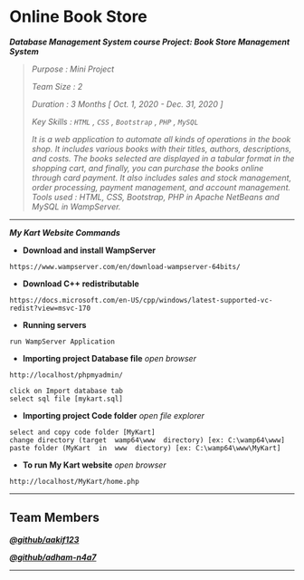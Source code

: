 # Online Book Store

***Database Management System course Project: Book Store Management System***

> *Purpose    :   Mini Project*
> 
> *Team Size  :   2*
> 
> *Duration   :   3 Months [ Oct. 1, 2020 - Dec. 31, 2020 ]*
> 
> *Key Skills :   ```HTML``` , ```CSS``` , ```Bootstrap``` , ```PHP``` , ```MySQL```*
> 
> *It is a web application to automate all kinds of operations in the book shop. It includes various books with their titles, authors, descriptions, and costs. The books selected are displayed in a tabular format in the shopping cart, and finally, you can purchase the books online through card payment. It also includes sales and stock management, order processing, payment management, and account management. Tools used :   HTML, CSS, Bootstrap, PHP in Apache NetBeans and MySQL in WampServer.*
> 

****
***My Kart Website Commands***

- **Download and install WampServer**
```
https://www.wampserver.com/en/download-wampserver-64bits/
```

- **Download C++ redistributable**
```
https://docs.microsoft.com/en-US/cpp/windows/latest-supported-vc-redist?view=msvc-170
```

- **Running servers**
```
run WampServer Application
```

- **Importing project Database file**  _open browser_
```
http://localhost/phpmyadmin/
```
```
click on Import database tab
select sql file [mykart.sql]
```

- **Importing project Code folder**  _open file explorer_
```
select and copy code folder [MyKart] 
change directory (target  wamp64\www  directory) [ex: C:\wamp64\www]
paste folder (MyKart  in  www  diectory) [ex: C:\wamp64\www\MyKart]
```

- **To run My Kart website**  _open browser_
```
http://localhost/MyKart/home.php
```

****
## Team Members
***[@github/aakif123](https://github.com/aakif123)***

***[@github/adham-n4a7](https://github.com/adham-n4a7)***

****
